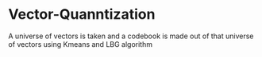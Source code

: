 # Vector-Quanntization
A universe of vectors is taken and a codebook is made out of that universe of vectors using Kmeans and LBG algorithm 

